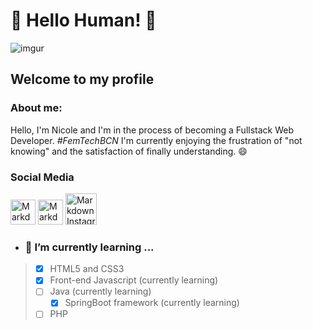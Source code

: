 # 👋 Hello Human! 👾
![imgur](https://i.imgur.com/y5EI5OJ.gif)
## Welcome to my profile
### About me:
Hello, I'm Nicole and I'm in the process of becoming a Fullstack Web Developer. *#FemTechBCN* 
I'm currently enjoying the frustration of "not knowing" and the satisfaction of finally understanding. 😄

 ### Social Media
<a href="https://www.instagram.com/mabipen/"><img src="https://i.imgur.com/srDXF9b.png"
     alt="Markdown Instagram icon" height="40" width="40"/></a>
<a href="https://twitter.com/MarvieNicole2/"><img src="https://i.imgur.com/ImIuJoi.png"
     alt="Markdown Instagram icon" height="40" width="40"/></a>
<a href="https://www.linkedin.com/in/marvie-nicole-uy-flores-281b65171/"><img src="https://i.imgur.com/bPt2pH3.png"
     alt="Markdown Instagram icon" height="50" width="50"/></a>
     
     



- ### 🌱 I’m currently learning ...
> - [x] HTML5 and CSS3 
> - [x] Front-end Javascript (currently learning)
> - [ ] Java (currently learning)
>    - [x] SpringBoot framework (currently learning)
> - [ ] PHP

